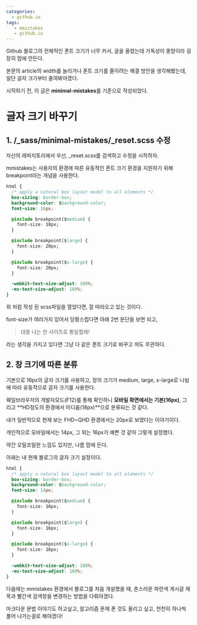```yaml
---
categories: 
  - github.io
tags:
   - mmistakes
   - github.io
---
```


Github 블로그의 전체적인 폰트 크기가 너무 커서, 글을 올렸는데 가독성이 똥망이라 굉장히 맘에 안든다.

본문의 article의 width를 늘리거나 폰트 크기를 줄이려는 해결 방안을 생각해봤는데, 일단 글자 크기부터 줄여봐야겠다.

시작하기 전, 이 글은 **minimal-mistakes**를 기준으로 작성되었다.

# 글자 크기 바꾸기
## 1. /_sass/minimal-mistakes/_reset.scss 수정

자신의 레파지토리에서 우선, _reset.scss를 검색하고 수정을 시작하자.

mmistakes는 사용자의 환경에 따른 유동적인 폰트 크기 환경을 지원하기 위해 breakpoint라는 개념을 사용한다.


```css
html {
  /* apply a natural box layout model to all elements */
  box-sizing: border-box;
  background-color: $background-color;
  font-size: 16px;

  @include breakpoint($medium) {
    font-size: 18px;
  }

  @include breakpoint($large) {
    font-size: 20px;
  }

  @include breakpoint($x-large) {
    font-size: 20px;
  }

  -webkit-text-size-adjust: 100%;
  -ms-text-size-adjust: 100%;
}
```

위 처럼 작성 된 scss파일을 열었다면, 잘 따라오고 있는 것이다.

font-size가 여러가지 있어서 당황스럽다면 아래 2번 문단을 보면 되고,

> 대충 나는 한 사이즈로 통일할래!

라는 생각을 가지고 있다면 그냥 다 같은 폰트 크기로 바꾸고 꺼도 무관하다.

## 2. 창 크기에 따른 분류

기본으로 16px의 글자 크기를 사용하고, 창의 크기가 medium, large, x-large로 나뉨에 따라 유동적으로 글자 크기를 사용한다.
	
웨일브라우저의 개발자모드(F12)를 통해 확인하니 **모바일 화면에서는 기본(16px)**, 그리고 **HD정도의 환경에서 미디움(18px)**으로 분류되는 것 같다.
    
내가 일반적으로 현재 보는 FHD~QHD 환경에서는 20px로 보였다는 이야기이다.
    
개인적으로 모바일에서는 14px, 그 외는 16px가 예쁜 것 같아 그렇게 설정했다.
    
약간 오밀조밀한 느낌도 있지만, 나름 맘에 든다.

아래는 내 현재 블로그의 글자 크기 설정이다.

```css
html {
  /* apply a natural box layout model to all elements */
  box-sizing: border-box;
  background-color: $background-color;
  font-size: 14px;

  @include breakpoint($medium) {
    font-size: 16px;
  }

  @include breakpoint($large) {
    font-size: 16px;
  }

  @include breakpoint($x-large) {
    font-size: 16px;
  }

  -webkit-text-size-adjust: 100%;
  -ms-text-size-adjust: 100%;
}
```

다음에는 mmistakes 환경에서 블로그를 처음 개설했을 때, 촌스러운 파란색 게시글 제목과 빨간색 검색창을 변경하는 방법을 다뤄야겠다.

마크다운 문법 이야기도 하고싶고, 알고리즘 문제 푼 것도 올리고 싶고, 천천히 하나씩 풀어 나가는걸로 해야겠다!
